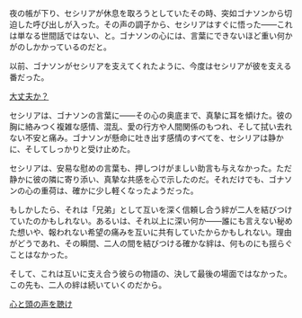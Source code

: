 <!-- title: イマーカインドと謙虚な騎士 -->
<!-- relationship: The Wolf Pack -->

夜の帳が下り、セシリアが休息を取ろうとしていたその時、突如ゴナソンから切迫した呼び出しが入った。その声の調子から、セシリアはすぐに悟った――これは単なる世間話ではない、と。ゴナソンの心には、言葉にできないほど重い何かがのしかかっているのだと。

以前、ゴナソンがセシリアを支えてくれたように、今度はセシリアが彼を支える番だった。

[大丈夫か？](#embed:https://www.youtube.com/watch?v=NGC0VaSUPnE&t=20300s)

セシリアは、ゴナソンの言葉に――その心の奥底まで、真摯に耳を傾けた。彼の胸に絡みつく複雑な感情、混乱、愛の行方や人間関係のもつれ、そして拭い去れない不安と痛み。ゴナソンが懸命に吐き出す感情のすべてを、セシリアは静かに、そしてしっかりと受け止めた。

セシリアは、安易な慰めの言葉も、押しつけがましい助言も与えなかった。ただ静かに彼の隣に寄り添い、真摯な共感を心で示したのだ。それだけでも、ゴナソンの心の重荷は、確かに少し軽くなったようだった。

もしかしたら、それは「兄弟」として互いを深く信頼し合う絆が二人を結びつけていたのかもしれない。あるいは、それ以上に深い何か――誰にも言えない秘めた想いや、報われない希望の痛みを互いに共有していたからかもしれない。理由がどうであれ、その瞬間、二人の間を結びつける確かな絆は、何ものにも揺らぐことはなかった。

そして、これは互いに支え合う彼らの物語の、決して最後の場面ではなかった。この先も、二人の絆は続いていくのだから。

[心と頭の声を聴け](#embed:https://www.youtube.com/watch?v=NGC0VaSUPnE&t=21370s)

